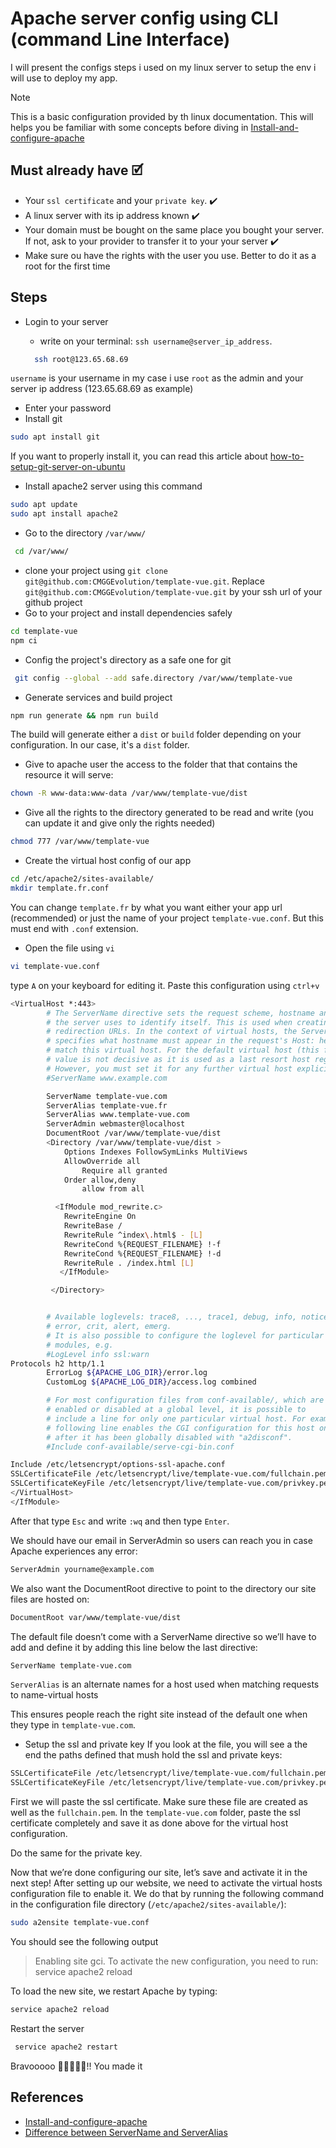 # Apache server config using CLI (command Line Interface)

I will present the configs steps i used on my linux server to setup the env i will use to deploy my app.

> [!NOTE]
> This is a basic configuration provided by th linux documentation. This will helps you be familiar with some concepts before diving in
> [Install-and-configure-apache](https://ubuntu.com/tutorials/install-and-configure-apache#1-overview)

## Must already have 🗹

- Your `ssl certificate` and your `private key`. ✔️
- A linux server with its ip address known ✔️
- Your domain must be bought on the same place you bought your server. If not, ask to your provider to transfer it to your your server ✔️
- Make sure ou have the rights with the user you use. Better to do it as a root for the first time

## Steps

- Login to your server

  - write on your terminal: `ssh username@server_ip_address`.

  ```bash
    ssh root@123.65.68.69
  ```

`username` is your username in my case i use `root` as the admin and your server ip address (123.65.68.69 as example)

- Enter your password
- Install git

```bash
sudo apt install git
```

If you want to properly install it, you can read this article about [how-to-setup-git-server-on-ubuntu](https://www.geeksforgeeks.org/how-to-setup-git-server-on-ubuntu/)

- Install apache2 server using this command

```bash
sudo apt update
sudo apt install apache2
```

- Go to the directory `/var/www/`

```bash
 cd /var/www/
```

- clone your project using `git clone git@github.com:CMGGEvolution/template-vue.git`. Replace `git@github.com:CMGGEvolution/template-vue.git` by your ssh url of your github project
- Go to your project and install dependencies safely

```bash
cd template-vue
npm ci
```

- Config the project's directory as a safe one for git

```bash
 git config --global --add safe.directory /var/www/template-vue
```

- Generate services and build project

```bash
npm run generate && npm run build
```

The build will generate either a `dist` or `build` folder depending on your configuration. In our case, it's a `dist` folder.

- Give to apache user the access to the folder that that contains the resource it will serve:

```bash
chown -R www-data:www-data /var/www/template-vue/dist
```

- Give all the rights to the directory generated to be read and write (you can update it and give only the rights needed)

```bash
chmod 777 /var/www/template-vue
```

- Create the virtual host config of our app

```bash
cd /etc/apache2/sites-available/
mkdir template.fr.conf
```

You can change `template.fr` by what you want either your app url (recommended) or just the name of your project `template-vue.conf`. But this must end with `.conf` extension.

- Open the file using `vi`

```bash
vi template-vue.conf
```

type `A` on your keyboard for editing it. Paste this configuration using `ctrl+v`

```bash
<VirtualHost *:443>
        # The ServerName directive sets the request scheme, hostname and port that
        # the server uses to identify itself. This is used when creating
        # redirection URLs. In the context of virtual hosts, the ServerName
        # specifies what hostname must appear in the request's Host: header to
        # match this virtual host. For the default virtual host (this file) this
        # value is not decisive as it is used as a last resort host regardless.
        # However, you must set it for any further virtual host explicitly.
        #ServerName www.example.com

        ServerName template-vue.com
        ServerAlias template-vue.fr
        ServerAlias www.template-vue.com
        ServerAdmin webmaster@localhost
        DocumentRoot /var/www/template-vue/dist
        <Directory /var/www/template-vue/dist >
            Options Indexes FollowSymLinks MultiViews
            AllowOverride all
                Require all granted
            Order allow,deny
                allow from all

          <IfModule mod_rewrite.c>
            RewriteEngine On
            RewriteBase /
            RewriteRule ^index\.html$ - [L]
            RewriteCond %{REQUEST_FILENAME} !-f
            RewriteCond %{REQUEST_FILENAME} !-d
            RewriteRule . /index.html [L]
           </IfModule>

         </Directory>


        # Available loglevels: trace8, ..., trace1, debug, info, notice, warn,
        # error, crit, alert, emerg.
        # It is also possible to configure the loglevel for particular
        # modules, e.g.
        #LogLevel info ssl:warn
Protocols h2 http/1.1
        ErrorLog ${APACHE_LOG_DIR}/error.log
        CustomLog ${APACHE_LOG_DIR}/access.log combined

        # For most configuration files from conf-available/, which are
        # enabled or disabled at a global level, it is possible to
        # include a line for only one particular virtual host. For example the
        # following line enables the CGI configuration for this host only
        # after it has been globally disabled with "a2disconf".
        #Include conf-available/serve-cgi-bin.conf

Include /etc/letsencrypt/options-ssl-apache.conf
SSLCertificateFile /etc/letsencrypt/live/template-vue.com/fullchain.pem
SSLCertificateKeyFile /etc/letsencrypt/live/template-vue.com/privkey.pem
</VirtualHost>
</IfModule>
```

After that type `Esc` and write `:wq` and then type `Enter`.

We should have our email in ServerAdmin so users can reach you in case Apache experiences any error:

```bash
ServerAdmin yourname@example.com
```

We also want the DocumentRoot directive to point to the directory our site files are hosted on:

```bash
DocumentRoot var/www/template-vue/dist
```

The default file doesn’t come with a ServerName directive so we’ll have to add and define it by adding this line below the last directive:

```bash
ServerName template-vue.com
```

`ServerAlias` is an alternate names for a host used when matching requests to name-virtual hosts

This ensures people reach the right site instead of the default one when they type in `template-vue.com`.

- Setup the ssl and private key
  If you look at the file, you will see a the end the paths defined that mush hold the ssl and private keys:

```bash
SSLCertificateFile /etc/letsencrypt/live/template-vue.com/fullchain.pem
SSLCertificateKeyFile /etc/letsencrypt/live/template-vue.com/privkey.pem
```

First we will paste the ssl certificate. Make sure these file are created as well as the `fullchain.pem`. In the `template-vue.com` folder, paste the ssl certificate completely and save it as done above for the virtual host configuration.

Do the same for the private key.

Now that we’re done configuring our site, let’s save and activate it in the next step!
After setting up our website, we need to activate the virtual hosts configuration file to enable it. We do that by running the following command in the configuration file directory (`/etc/apache2/sites-available/`):

```bash
sudo a2ensite template-vue.conf
```

You should see the following output

> Enabling site gci.
> To activate the new configuration, you need to run:
> service apache2 reload

To load the new site, we restart Apache by typing:

```bash
service apache2 reload
```

Restart the server

```bash
 service apache2 restart
```

Bravooooo 🎉🎉🥳🎉🎊!! You made it

## References

- [Install-and-configure-apache](https://ubuntu.com/tutorials/install-and-configure-apache#1-overview)
- [Difference between ServerName and ServerAlias](https://stackoverflow.com/questions/18362166/what-is-the-difference-between-servername-and-serveralias-in-apache2-configurati)
